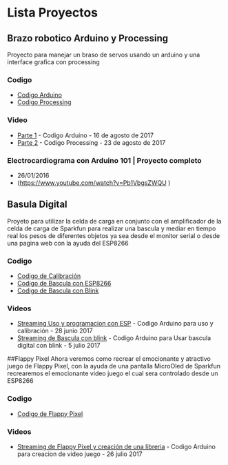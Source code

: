 
# Lista Proyectos

## Brazo robotico Arduino y Processing 
Proyecto para manejar un braso de servos usando un arduino y una interface grafica con processing

### Codigo 

* [Codigo Arduino](https://github.com/alswnet/ProyectoStreaming/blob/master/Proyectos/BasoArduino/BrasoArduino/BrasoArduino.ino)
* [Codigo Processing](https://github.com/alswnet/ProyectoStreaming/blob/master/Proyectos/BasoArduino/BrasoProcessing/BrasoProcessing.pde)

### Video

* [Parte 1](https://www.youtube.com/edit?o=U&video_id=5nXEzrLtMhc) - Codigo Arduino -   16 de agosto de 2017
* [Parte 2](https://www.youtube.com/edit?o=U&video_id=aiX3z2Kg584) - Codigo Processing -  23 de agosto de 2017


### Electrocardiograma con Arduino 101 | Proyecto completo

* 26/01/2016 
* (https://www.youtube.com/watch?v=Pb1VbgsZWQU )

## Basula Digital
Proyeto para utilizar la celda de carga en conjunto con el amplificador de la celda de carga de Sparkfun para realizar una bascula y mediar en tiempo real los pesos de diferentes objetos ya sea desde el monitor serial o desde una pagina web con la ayuda del ESP8266

### Codigo

* [Codigo de Calibración](https://github.com/alswnet/ProyectoStreaming/blob/master/Proyectos/BasculaDigital/CalibrarVascula/CalibrarVascula.ino)
* [Codigo de Bascula con ESP8266](https://github.com/alswnet/ProyectoStreaming/blob/master/Proyectos/BasculaDigital/BasculaDigital/BasculaDigital.ino)
* [Codigo de Bascula con Blink](https://github.com/alswnet/ProyectoStreaming/blob/master/Proyectos/BasculaDigital/BasculaBlynk/BasculaBlynk.ino)

### Videos

* [Streaming Uso y programacion con ESP](https://www.youtube.com/watch?v=vgZPT_chY_A) - Codigo Arduino para uso y calibración - 28 junio 2017
* [Streaming de Bascula con blink](https://www.youtube.com/watch?v=kpB_db0461U) - Codigo Arduino para Usar bascula digital con blink - 5 julio 2017 

##Flappy Pixel
Ahora veremos como recrear el emocionante y atractivo juego de Flappy Pixel, con la ayuda de una pantalla MicroOled de Sparkfun recrearemos el emocionante video juego el cual sera controlado desde un ESP8266

### Codigo

* [Codigo de Flappy Pixel](https://github.com/alswnet/ProyectoStreaming/blob/master/Proyectos/FlappyPixel/FlappyPixel.ino)

### Videos

* [Streaming de Flappy Pixel y creación de una libreria](https://www.youtube.com/watch?v=DEnaILmg86o) - Codigo Arduino para creacion de video juego - 26 julio 2017
